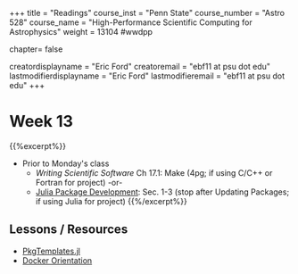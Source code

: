 +++
title = "Readings"
course_inst = "Penn State"
course_number = "Astro 528"
course_name = "High-Performance Scientific Computing for Astrophysics"
weight = 13104  #wwdpp

chapter= false

creatordisplayname = "Eric Ford"
creatoremail = "ebf11 at psu dot edu"
lastmodifierdisplayname = "Eric Ford"
lastmodifieremail = "ebf11 at psu dot edu"
+++


# Week 13
{{%excerpt%}}
- Prior to Monday's class
   + _Writing Scientific Software_ Ch 17.1: Make (4pg; if using C/C++ or Fortran for project) -or-
   + [Julia Package Development](https://pkgdocs.julialang.org/v1/managing-packages/): Sec. 1-3 (stop after Updating Packages; if using Julia for project)
{{%/excerpt%}}

## Lessons / Resources
- [PkgTemplates.jl](https://github.com/invenia/PkgTemplates.jl)
- [Docker Orientation](https://docs.docker.com/get-started/)
